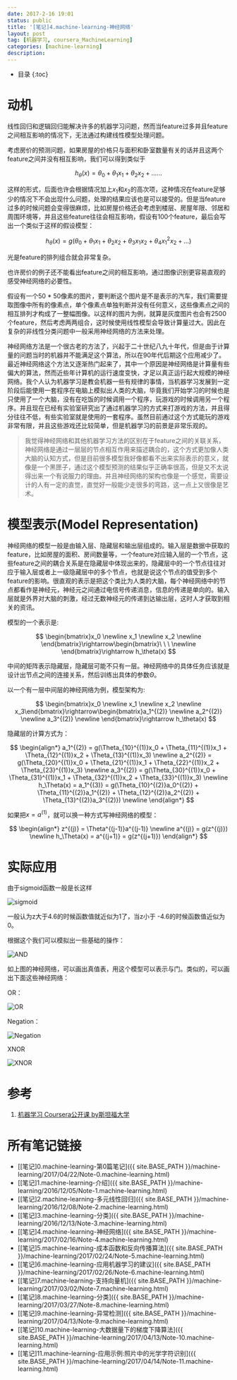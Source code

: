 ```yaml
---
date: 2017-2-16 19:01
status: public
title: '[笔记]4.machine-learning-神经网络'
layout: post
tag: [机器学习, coursera_MachineLearning]
categories: [machine-learning]
description: 
---
```


* 目录
{:toc}

# 动机

线性回归和逻辑回归能解决许多的机器学习问题，然而当feature过多并且feature之间相互影响的情况下，无法通过构建线性模型处理问题。

考虑房价的预测问题，如果房屋的价格只与面积和卧室数量有关的话并且这两个feature之间并没有相互影响，我们可以得到类似于

$$
h_\theta(x) = \theta_0 + \theta_1 x_1 + \theta_2 x_2 + ......
$$

这样的形式，后面也许会根据情况加上$x_1$和$x_2$的高次项，这种情况在feature足够少的情况下不会出现什么问题，处理的结果应该也是可以接受的。但是当feature过多的时候问题会变得很麻烦，比如房屋价格还会考虑到楼层、房屋年限、邻居和周围环境等，并且这些feature往往会相互影响，假设有100个feature，最后会写出一个类似于这样的假设模型：

$$
h_\theta(x) = g(\theta_0 + \theta_1 x_1 + \theta_2 x_2
    + \theta_3 x_1 x_2 + \theta_4 x_1^2 x_2 + ...
)
$$

光是feature的排列组合就会非常复杂。

也许房价的例子还不能看出feature之间的相互影响，通过图像识别更容易直观的感受神经网络的必要性。

假设有一个50 * 50像素的图片，要判断这个图片是不是表示的汽车，我们需要提取图像中所有的像素点，单个像素点单独判断并没有任何意义，这些像素点之间的相互排列才构成了一整幅图像。以这样的图片为例，就算是灰度图片也会有2500个feature，然后考虑两两组合，这时候使用线性模型会导致计算量过大。因此在复杂的非线性分类问题中一般采用神经网络的方法来处理。

神经网络方法是一个很古老的方法了，兴起于二十世纪八九十年代，但是由于计算量的问题当时的机器并不能满足这个算法，所以在90年代后期这个应用减少了。最近神经网络这个方法又逐渐热门起来了，其中一个原因是神经网络是计算量有些偏大的算法，然而近些年计算机的运行速度变快，才足以真正运行起大规模的神经网络。我个人认为机器学习是教会机器一些有规律的事情，当机器学习发展到一定阶段后能使用一套程序在电脑上模拟出人类的大脑，毕竟我们开始学习的时候也是只使用了一个大脑，没有在吃饭的时候调用一个程序，玩游戏的时候调用另一个程序。并且现在已经有实验室研究出了通过机器学习的方式来打游戏的方法，并且得分往往不低，有些实验室就是使用的一套程序。虽然目前通过这个方式能玩的游戏非常有限，并且这些游戏还比较简单，但是机器学习的前景是非常乐观的。

> 我觉得神经网络和其他机器学习方法的区别在于feature之间的关联关系，神经网络是通过一层层的节点相互作用来描述耦合的，这个方式更加像人类大脑的认知方式，但是目前很多模型我好像都看不出来实际表示的意义，就像是一个黑匣子，通过这个模型预测的结果似乎正确率很高，但是又不太说得出来一个有说服力的理由。并且神经网络的架构也像是一个感觉，需要设计的人有一定的直觉，直觉好一般能少走很多的弯路，这一点上又很像是艺术。

# 模型表示(Model Representation)

神经网络的模型一般是由输入层、隐藏层和输出层组成的。输入层是数据中获取的feature，比如房屋的面积、房间数量等，一个feature对应输入层的一个节点，这些feature之间的耦合关系是在隐藏层中体现出来的，隐藏层中的一个节点往往对应于输入层或者上一级隐藏层中的多个节点，也就是说这个节点的值受到多个feature的影响。很直观的表示是把这个类比为人类的大脑，每个神经网络中的节点都看作是神经元，神经元之间通过电信号传递消息，信息的传递是单向的。输入层就是外界对大脑的刺激，经过无数神经元的传递到达输出层，这时人才获取到相关的资讯。

模型的一个表示是:

$$
\begin{bmatrix}x_0 \newline x_1 \newline x_2 \newline \end{bmatrix}\rightarrow\begin{bmatrix}\ \ \ \newline \end{bmatrix}\rightarrow h_\theta(x)
$$

中间的矩阵表示隐藏层，隐藏层可能不只有一层。神经网络中的具体任务应该就是设计出节点之间的连接关系，然后训练出具体的参数$\Theta$。

以一个有一层中间层的神经网络为例，模型架构为:

$$
\begin{bmatrix}x_0 \newline x_1 \newline x_2 \newline x_3\end{bmatrix}\rightarrow\begin{bmatrix}a_1^{(2)} \newline a_2^{(2)} \newline a_3^{(2)} \newline \end{bmatrix}\rightarrow h_\theta(x)
$$

隐藏层的计算方式为：

$$
\begin{align*} a_1^{(2)} = g(\Theta_{10}^{(1)}x_0 + \Theta_{11}^{(1)}x_1 + \Theta_{12}^{(1)}x_2 + \Theta_{13}^{(1)}x_3) \newline a_2^{(2)} = g(\Theta_{20}^{(1)}x_0 + \Theta_{21}^{(1)}x_1 + \Theta_{22}^{(1)}x_2 + \Theta_{23}^{(1)}x_3) \newline a_3^{(2)} = g(\Theta_{30}^{(1)}x_0 + \Theta_{31}^{(1)}x_1 + \Theta_{32}^{(1)}x_2 + \Theta_{33}^{(1)}x_3) \newline h_\Theta(x) = a_1^{(3)} = g(\Theta_{10}^{(2)}a_0^{(2)} + \Theta_{11}^{(2)}a_1^{(2)} + \Theta_{12}^{(2)}a_2^{(2)} + \Theta_{13}^{(2)}a_3^{(2)}) \newline \end{align*}
$$

如果把$x = a^{(1)}$，就可以换一种方式写神经网络的模型：

$$
\begin{align*}
z^{(j)} = \Theta^{(j-1)}a^{(j-1)} \newline
a^{(j)} = g(z^{(j)}) \newline
h_\Theta(x) = a^{(j+1)} = g(z^{(j+1)})
\end{align*}
$$

# 实际应用

由于sigmoid函数一般是长这样

![sigmoid](http://7xrop1.com1.z0.glb.clouddn.com/others/machine-learning/sigmoid.png)

一般认为z大于4.6的时候函数值就近似为1了，当z小于 -4.6的时候函数值近似为0。

根据这个我们可以模拟出一些基础的操作：

![AND](http://7xrop1.com1.z0.glb.clouddn.com/others/machine-learning/AND_gate.png)

如上图的神经网络，可以画出真值表，用这个模型可以表示与门。类似的，可以画出下面这些神经网络：

OR：

![OR](http://7xrop1.com1.z0.glb.clouddn.com/others/machine-learning/OR_function.png)

Negation：

![Negation](http://7xrop1.com1.z0.glb.clouddn.com/others/machine-learning/Negation.png)

XNOR

![XNOR](http://7xrop1.com1.z0.glb.clouddn.com/others/machine-learning/XNOR.png)

# 参考

1. [机器学习 Coursera公开课 by斯坦福大学](https://www.coursera.org/learn/machine-learning/home)


# 所有笔记链接

- [[笔记]0.machine-learning-第0篇笔记]({{ site.BASE_PATH }}/machine-learning/2017/04/22/Note-0.machine-learning.html)
- [[笔记]1.machine-learning-介绍]({{ site.BASE_PATH }}/machine-learning/2016/12/05/Note-1.machine-learning.html)
- [[笔记]2.machine-learning-多元线性回归]({{ site.BASE_PATH }}/machine-learning/2016/12/08/Note-2.machine-learning.html)
- [[笔记]3.machine-learning-分类]({{ site.BASE_PATH }}/machine-learning/2016/12/13/Note-3.machine-learning.html)
- [[笔记]4.machine-learning-神经网络]({{ site.BASE_PATH }}/machine-learning/2017/02/16/Note-4.machine-learning.html)
- [[笔记]5.machine-learning-成本函数和反向传播算法]({{ site.BASE_PATH }}/machine-learning/2017/02/24/Note-5.machine-learning.html)
- [[笔记]6.machine-learning-应用机器学习的建议]({{ site.BASE_PATH }}/machine-learning/2017/02/26/Note-6.machine-learning.html)
- [[笔记]7.machine-learning-支持向量机]({{ site.BASE_PATH }}/machine-learning/2017/03/02/Note-7.machine-learning.html)
- [[笔记]8.machine-learning-分类]({{ site.BASE_PATH }}/machine-learning/2017/03/27/Note-8.machine-learning.html)
- [[笔记]9.machine-learning-异常检测]({{ site.BASE_PATH }}/machine-learning/2017/04/13/Note-9.machine-learning.html)
- [[笔记]10.machine-learning-大数据量下的梯度下降算法]({{ site.BASE_PATH }}/machine-learning/2017/04/13/Note-10.machine-learning.html)
- [[笔记]11.machine-learning-应用示例:照片中的光学字符识别]({{ site.BASE_PATH }}/machine-learning/2017/04/14/Note-11.machine-learning.html)
